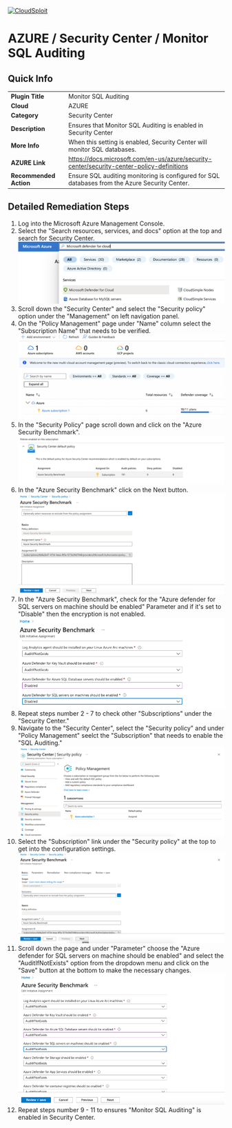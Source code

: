 [![CloudSploit](https://cloudsploit.com/img/logo-new-big-text-100.png "CloudSploit")](https://cloudsploit.com)

# AZURE / Security Center / Monitor SQL Auditing

## Quick Info

| | |
|-|-|
| **Plugin Title** | Monitor SQL Auditing |
| **Cloud** | AZURE |
| **Category** | Security Center |
| **Description** | Ensures that Monitor SQL Auditing is enabled in Security Center |
| **More Info** | When this setting is enabled, Security Center will monitor SQL databases. |
| **AZURE Link** | https://docs.microsoft.com/en-us/azure/security-center/security-center-policy-definitions |
| **Recommended Action** | Ensure SQL auditing monitoring is configured for SQL databases from the Azure Security Center. |

## Detailed Remediation Steps


1. Log into the Microsoft Azure Management Console.
2. Select the "Search resources, services, and docs" option at the top and search for Security Center. </br> <img src="/resources/azure/securitycenter/monitor-sql-auditing/step2.png"/>
3. Scroll down the "Security Center" and select the "Security policy" option under the "Management" on left navigation panel. </br> 
4. On the "Policy Management" page under "Name" column select the "Subscription Name" that needs to be verified.</br> <img src="/resources/azure/securitycenter/monitor-sql-auditing/step4.png"/>
5. In the "Security Policy" page scroll down and click on the "Azure Security Benchmark".</br> <img src="/resources/azure/securitycenter/monitor-sql-auditing/step5.png"/>
6. In the "Azure Security Benchmark" click on the Next button.</br> <img src="/resources/azure/securitycenter/monitor-sql-auditing/step6.png"/>
7. In the "Azure Security Benchmark", check for the "Azure defender for SQL servers on machine should be enabled" Parameter and if it's set to "Disable" then the encryption is not enabled.</br> <img src="/resources/azure/securitycenter/monitor-sql-auditing/step7.png"/>
8. Repeat steps number 2 - 7 to check other "Subscriptions" under the "Security Center."</br>
9. Navigate to the "Security Center", select the "Security policy" and under "Policy Management" seelct the "Subscription" that needs to enable the "SQL Auditing."</br> <img src="/resources/azure/securitycenter/monitor-sql-auditing/step9.png"/>
10. Select the "Subscription" link under the "Security policy" at the top to get into the configuration settings. </br> <img src="/resources/azure/securitycenter/monitor-sql-auditing/step10.png"/>
11. Scroll down the page and under "Parameter" choose the "Azure defender for SQL servers on machine should be enabled" and select the "AuditIfNotExists" option from the dropdown menu and click on the "Save" button at the bottom to make the necessary changes.</br> <img src="/resources/azure/securitycenter/monitor-sql-auditing/step11.png"/>
12. Repeat steps number 9 - 11 to ensures "Monitor SQL Auditing" is enabled in Security Center.</br>
